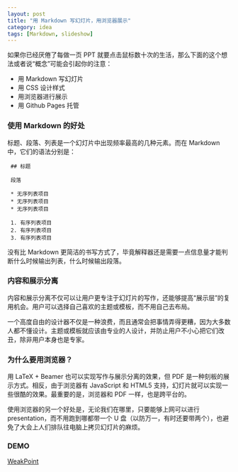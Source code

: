 ```yaml
---
layout: post
title: "用 Markdown 写幻灯片，用浏览器展示"
category: idea
tags: [Markdown, slideshow]
---
```



如果你已经厌倦了每做一页 PPT 就要点击鼠标数十次的生活，那么下面的这个想法或者说“概念”可能会引起你的注意：


* 用 Markdown 写幻灯片
* 用 CSS 设计样式
* 用浏览器进行展示
* 用 Github Pages 托管


### 使用 Markdown 的好处


标题、段落、列表是一个幻灯片中出现频率最高的几种元素。而在 Markdown 中，它们的语法分别是：


	 ## 标题
	 
	 段落

     * 无序列表项目
	 * 无序列表项目
	 * 无序列表项目
	 
	 1. 有序列表项目
	 2. 有序列表项目
	 3. 有序列表项目	 
	 
	 
没有比 Markdown 更简洁的书写方式了，毕竟解释器还是需要一点信息量才能判断什么时候输出列表，什么时候输出段落。


### 内容和展示分离


内容和展示分离不仅可以让用户更专注于幻灯片的写作，还能够提高“展示层”的复用机会。用户可以选择自己喜欢的主题或模板，而不用自己去布局。


一个高度自由的设计器不仅是一种浪费，而且通常会把事情弄得更糟，因为大多数人都不懂设计。主题或模板就应该由专业的人设计，并防止用户不小心把它们改丑，除非用户本身也是专家。


### 为什么要用浏览器？


用 LaTeX + Beamer 也可以实现写作与展示分离的效果，但 PDF 是一种刻板的展示方式。相反，由于浏览器有 JavaScript 和 HTML5 支持，幻灯片就可以实现一些很酷的效果。最重要的是，浏览器和 PDF 一样，也是跨平台的。 


使用浏览器的另一个好处是，无论我们在哪里，只要能够上网可以进行 presentation，而不用跑到哪都带一个 U 盘（以防万一，有时还要带两个），也避免了大会上人们排队往电脑上拷贝幻灯片的麻烦。


### DEMO


[WeakPoint](http://blog.chengyichao.info/weakpoint/) 
